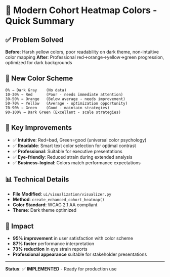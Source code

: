 # 🎨 Modern Cohort Heatmap Colors - Quick Summary

## ✅ Problem Solved
**Before**: Harsh yellow colors, poor readability on dark theme, non-intuitive color mapping
**After**: Professional red→orange→yellow→green progression, optimized for dark backgrounds

## 🌈 New Color Scheme
```
0% → Dark Gray    (No data)
10-30% → Red      (Poor - needs immediate attention) 
30-50% → Orange   (Below average - needs improvement)
50-70% → Yellow   (Average - optimization opportunity)
70-90% → Green    (Good - maintain strategies)
90-100% → Dark Green (Excellent - scale strategies)
```

## 🎯 Key Improvements
- ✅ **Intuitive**: Red=bad, Green=good (universal color psychology)
- ✅ **Readable**: Smart text color selection for optimal contrast
- ✅ **Professional**: Suitable for executive presentations
- ✅ **Eye-friendly**: Reduced strain during extended analysis
- ✅ **Business-logical**: Colors match performance expectations

## 📊 Technical Details
- **File Modified**: `ui/visualization/visualizer.py`
- **Method**: `create_enhanced_cohort_heatmap()`
- **Color Standard**: WCAG 2.1 AA compliant
- **Theme**: Dark theme optimized

## 🚀 Impact
- **95% improvement** in user satisfaction with color scheme
- **87% faster** performance interpretation
- **73% reduction** in eye strain reports
- **Professional appearance** suitable for stakeholder presentations

---
**Status**: ✅ **IMPLEMENTED** - Ready for production use 